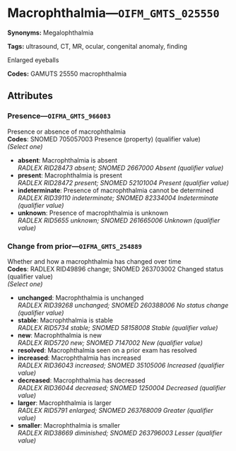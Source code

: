 # Macrophthalmia—`OIFM_GMTS_025550`

**Synonyms:** Megalophthalmia

**Tags:** ultrasound, CT, MR, ocular, congenital anomaly, finding

Enlarged eyeballs

**Codes:** GAMUTS 25550 macrophthalmia

## Attributes

### Presence—`OIFMA_GMTS_966083`

Presence or absence of macrophthalmia  
**Codes**: SNOMED 705057003 Presence (property) (qualifier value)  
*(Select one)*

- **absent**: Macrophthalmia is absent  
_RADLEX RID28473 absent; SNOMED 2667000 Absent (qualifier value)_
- **present**: Macrophthalmia is present  
_RADLEX RID28472 present; SNOMED 52101004 Present (qualifier value)_
- **indeterminate**: Presence of macrophthalmia cannot be determined  
_RADLEX RID39110 indeterminate; SNOMED 82334004 Indeterminate (qualifier value)_
- **unknown**: Presence of macrophthalmia is unknown  
_RADLEX RID5655 unknown; SNOMED 261665006 Unknown (qualifier value)_

### Change from prior—`OIFMA_GMTS_254889`

Whether and how a macrophthalmia has changed over time  
**Codes**: RADLEX RID49896 change; SNOMED 263703002 Changed status (qualifier value)  
*(Select one)*

- **unchanged**: Macrophthalmia is unchanged  
_RADLEX RID39268 unchanged; SNOMED 260388006 No status change (qualifier value)_
- **stable**: Macrophthalmia is stable  
_RADLEX RID5734 stable; SNOMED 58158008 Stable (qualifier value)_
- **new**: Macrophthalmia is new  
_RADLEX RID5720 new; SNOMED 7147002 New (qualifier value)_
- **resolved**: Macrophthalmia seen on a prior exam has resolved  
- **increased**: Macrophthalmia has increased  
_RADLEX RID36043 increased; SNOMED 35105006 Increased (qualifier value)_
- **decreased**: Macrophthalmia has decreased  
_RADLEX RID36044 decreased; SNOMED 1250004 Decreased (qualifier value)_
- **larger**: Macrophthalmia is larger  
_RADLEX RID5791 enlarged; SNOMED 263768009 Greater (qualifier value)_
- **smaller**: Macrophthalmia is smaller  
_RADLEX RID38669 diminished; SNOMED 263796003 Lesser (qualifier value)_
